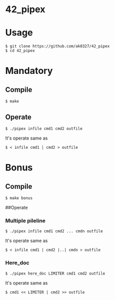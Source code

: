 # 42_pipex

# Usage
```
$ git clone https://github.com/ak0327/42_pipex
$ cd 42_pipex
```

# Mandatory
## Compile
```
$ make
```

## Operate
```
$ ./pipex infile cmd1 cmd2 outfile
```
It's operate same as
```
$ < infile cmd1 | cmd2 > outfile
```

# Bonus
## Compile
```
$ make bonus
```
##Operate
### Multiple pileline
```
$ ./pipex infile cmd1 cmd2 ... cmdn outfile
```
It's operate same as
```
$ < infile cmd1 | cmd2 |..| cmdn > outfile
```

### Here_doc
```
$ ./pipex here_doc LIMITER cmd1 cmd2 outfile
```
It's operate same as
```
$ cmd1 << LIMITER | cmd2 >> outfile
```

